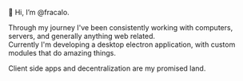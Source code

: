 👋 Hi, I’m @fracalo.  

Through my journey I've been consistently working with computers, servers, and generally anything web related.  
Currently I'm developing a desktop electron application, with custom modules that do amazing things.

Client side apps and decentralization are my promised land.
